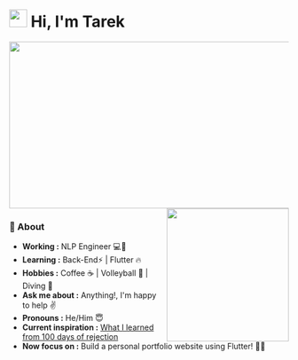 <h1><img src="https://em-content.zobj.net/source/microsoft-teams/337/waving-hand_1f44b.png" width=32/> Hi, I'm Tarek</h1>
<img align="center" height="301" width="902" src="https://user-images.githubusercontent.com/54787524/230722448-c729e9d6-92f8-44ea-ba7d-c063effdce3c.png">

<img align="right" height="240" width="220" src="https://github.com/liuyuweitarek/liuyuweitarek/assets/54787524/dc0b15ae-5071-41c7-9aed-e60170877318">

### 🤔 About
-  **Working :** NLP Engineer 💻🤖 
-  **Learning :** Back-End⚡ | Flutter 🔥
-  **Hobbies :** Coffee ☕ | Volleyball 🏐 | Diving 🤿
-  **Ask me about :** Anything!, I'm happy to help :v:
-  **Pronouns :** He/Him :innocent: 
-  **Current inspiration :** [What I learned from 100 days of rejection](https://youtu.be/-vZXgApsPCQ)
-  **Now focus on :** Build a personal portfolio website using Flutter! 👨‍💻
